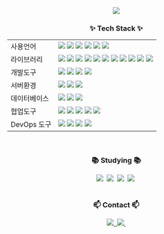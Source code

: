 <!--타이틀 부분-->
<div align="center">
  <img src="https://capsule-render.vercel.app/api?type=wave&color=auto&height=300&section=header&text=dlwlgnsrhy%20Readme&fontSize=90" />
</div>

<!--내용 부분-->
<h3 align="center">✨ Tech Stack ✨</h3>
<table>
    <tr>
        <td>사용언어</td>
        <td>
            <img src="https://img.shields.io/badge/Java-007396?style=for-the-badge&logo=Java&logoColor=white"/>
            <img src="https://img.shields.io/badge/Python-3776AB?style=for-the-badge&logo=Python&logoColor=white"/>
            <img src="https://img.shields.io/badge/JavaScript-F7DF1E?style=for-the-badge&logo=JavaScript&logoColor=white"/>
            <img src="https://img.shields.io/badge/React-61DAFB?style=for-the-badge&logo=React&logoColor=white"/>
            <img src="https://img.shields.io/badge/HTML5-E34F26?style=for-the-badge&logo=HTML5&logoColor=white"/>
            <img src="https://img.shields.io/badge/CSS3-1572B6?style=for-the-badge&logo=CSS3&logoColor=white"/>
        </td>
    </tr>
    <tr>
        <td>라이브러리</td>
        <td>
            <img src="https://img.shields.io/badge/Spring%20Boot-6DB33F?style=for-the-badge&logo=Spring%20Boot&logoColor=white"/>
            <img src="https://img.shields.io/badge/axios-5A29E4?style=for-the-badge&logo=axios&logoColor=white"/>
            <img src="https://img.shields.io/badge/BootStrap-7952B3?style=for-the-badge&logo=BootStrap&logoColor=white"/>
            <img src="https://img.shields.io/badge/Chart.js-F5788D?style=for-the-badge&logo=Chart.js&logoColor=white"/>
            <img src="https://img.shields.io/badge/JWT-000000?style=for-the-badge&logo=JSON%20web%20tokens&logoColor=white"/>
            <img src="https://img.shields.io/badge/Swagger-85EA2D?style=for-the-badge&logo=Swagger&logoColor=black"/>
            <img src="https://img.shields.io/badge/send%20email-4285F4?style=for-the-badge&logo=Gmail&logoColor=white"/>
            <img src="https://img.shields.io/badge/PDF-E34F26?style=for-the-badge&logo=Adobe%20Acrobat%20Reader&logoColor=white"/>
            <img src="https://img.shields.io/badge/Security-FF0000?style=for-the-badge&logo=Secure&logoColor=white"/>
            <img src="https://img.shields.io/badge/Lombok-FF4500?style=for-the-badge&logo=lombok&logoColor=white"/>
            <img src="https://img.shields.io/badge/Redis-DC382D?style=for-the-badge&logo=Redis&logoColor=white"/>
        </td>
    </tr>
    <tr>
        <td>개발도구</td>
        <td>
            <img src="https://img.shields.io/badge/IntelliJ-000000?style=for-the-badge&logo=IntelliJ%20IDEA&logoColor=white"/>
            <img src="https://img.shields.io/badge/VSCode-007ACC?style=for-the-badge&logo=VisualStudioCode&logoColor=white"/>
            <img src="https://img.shields.io/badge/Jupyter%20Notebook-F37626.svg?&style=for-the-badge&logo=Jupyter&logoColor=white"/>
            <img src="https://img.shields.io/badge/Gradle-02303A?style=for-the-badge&logo=Gradle&logoColor=white"/>
        </td>
    </tr>
    <tr>
        <td>서버환경</td>
        <td>
            <img src="https://img.shields.io/badge/Apache Tomcat-D22128?style=for-the-badge&logo=Apache Tomcat&logoColor=white"/>
            <img src="https://img.shields.io/badge/Flask-000000?style=for-the-badge&logo=Flask&logoColor=white"/> 
            <img src="https://img.shields.io/badge/Node.js-339933?style=for-the-badge&logo=Node.js&logoColor=white"/>
        </td>
    </tr>
    <tr>
        <td>데이터베이스</td>
        <td>
            <img src="https://img.shields.io/badge/mysql-4479A1?style=for-the-badge&logo=mysql&logoColor=white"/>
            <img src="https://img.shields.io/badge/MariaDB-003545?style=for-the-badge&logo=MariaDB&logoColor=white"/>
            <img src="https://img.shields.io/badge/Oracle-F80000?style=for-the-badge&logo=Oracle&logoColor=white"/>
        </td>
    </tr>
    <tr>
        <td>협업도구</td>
        <td>
            <img src="https://img.shields.io/badge/Git-F05032?style=for-the-badge&logo=Git&logoColor=white"/>
            <img src="https://img.shields.io/badge/GitHub-181717?style=for-the-badge&logo=GitHub&logoColor=white"/>
            <img src="https://img.shields.io/badge/Notion-F3F3F3?style=for-the-badge&logo=Notion&logoColor=black"/>
            <img src="https://img.shields.io/badge/Figma-F24E1E?style=for-the-badge&logo=Figma&logoColor=white"/>
            <img src="https://img.shields.io/badge/Slack-4A154B?style=for-the-badge&logo=slack&logoColor=white"/>
        </td>
    </tr>
    <tr>
        <td>DevOps 도구</td>
        <td>
            <img src="https://img.shields.io/badge/Docker-2496ED?style=for-the-badge&logo=Docker&logoColor=white"/>
            <img src="https://img.shields.io/badge/Docker%20Hub-2496ED?style=for-the-badge&logo=Docker&logoColor=white"/>
            <img src="https://img.shields.io/badge/AWS-232F3E?style=for-the-badge&logo=Amazon%20AWS&logoColor=white"/>
            <img src="https://img.shields.io/badge/Jenkins-D24939?style=for-the-badge&logo=Jenkins&logoColor=white"/>
        </td>
    </tr>
</table>

<br>

<h3 align="center">📚 Studying 📚</h3>
<div align="center">
  <img src="https://img.shields.io/badge/typescript-007ACC.svg?style=for-the-badge&logo=typescript&logoColor=white" />&nbsp
  <img src="https://img.shields.io/badge/Next.js-000000?style=for-the-badge&logo=Next.js&logoColor=white" />&nbsp
  <img src="https://img.shields.io/badge/React%20Native-61DAFB?style=for-the-badge&logo=React&logoColor=white" />&nbsp
  <img src="https://img.shields.io/badge/Flutter-02569B?style=for-the-badge&logo=Flutter&logoColor=white" />&nbsp
</div>

<br>

<h3 align="center">📫 Contact 📫</h3>
<div align="center">
  <a href="https://blog.naver.com/dlwlgnsrhy">
    <img src="https://img.shields.io/badge/Naver%20Blog-03C75A?style=for-the-badge&logo=Naver&logoColor=white" />&nbsp
  </a>
  <a href="mailto:dlwlgnsrhy@gmail.com">
    <img src="https://img.shields.io/badge/dlwlgnsrhy@gmail.com-D14836?style=for-the-badge&logo=gmail&logoColor=white"/>&nbsp
  </a>
</div>
